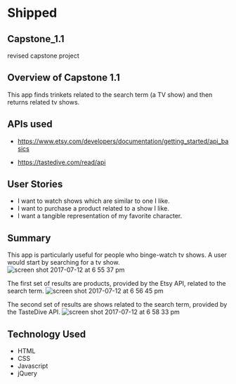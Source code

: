 # Shipped

## Capstone_1.1
revised capstone project

## Overview of Capstone 1.1 
This app finds trinkets related to the search term (a TV show) and then returns related tv shows. 

## APIs used 
- https://www.etsy.com/developers/documentation/getting_started/api_basics

- https://tastedive.com/read/api

## User Stories 
- I want to watch shows which are similar to one I like. 
- I want to purchase a product related to a show I like. 
- I want a tangible representation of my favorite character.

## Summary 
This app is particularly useful for people who binge-watch tv shows. A user would start by searching for a tv show. ![screen shot 2017-07-12 at 6 55 37 pm](https://user-images.githubusercontent.com/24626316/28196859-dd58d116-6818-11e7-9acd-2d840edb9a55.png) 

The first set of results are products, provided by the Etsy API, related to the search term. 
![screen shot 2017-07-12 at 6 56 45 pm](https://user-images.githubusercontent.com/24626316/28196862-e031fdb8-6818-11e7-9e72-27b413c77168.png)

The second set of results are shows related to the search term, provided by the TasteDive API. 
![screen shot 2017-07-12 at 6 58 33 pm](https://user-images.githubusercontent.com/24626316/28196864-e20e32aa-6818-11e7-8262-70a0f8201f1a.png)


## Technology Used 
- HTML  
- CSS
- Javascript
- jQuery 
